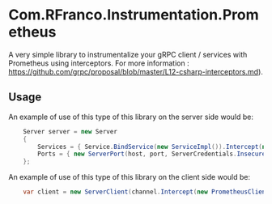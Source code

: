 # Com.RFranco.Instrumentation.Prometheus

A very simple library to instrumentalize your gRPC client / services with Prometheus using interceptors.
For more information : https://github.com/grpc/proposal/blob/master/L12-csharp-interceptors.md).

## Usage

An example of use of this type of this library on the server side would be:

```csharp
    Server server = new Server
    {
        Services = { Service.BindService(new ServiceImpl()).Intercept(new PrometheusServerInterceptor())},
        Ports = { new ServerPort(host, port, ServerCredentials.Insecure) }
    };

```

An example of use of this type of this library on the client side would be:

```csharp
    var client = new ServerClient(channel.Intercept(new PrometheusClientInterceptor()));
```
